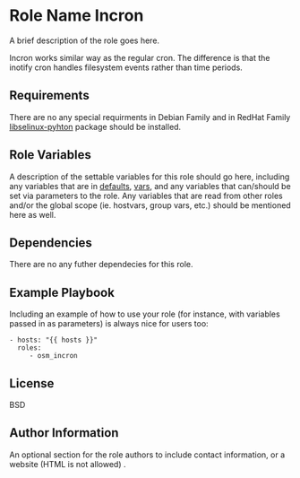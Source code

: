 Role Name  Incron 
========

A brief description of the role goes here.

Incron works similar way as the regular cron. The difference is that the inotify cron handles filesystem events rather than time periods.

Requirements
------------

There are no any special requirments in Debian Family and in RedHat Family [libselinux-pyhton](ftp://195.220.108.108/linux/fedora-secondary/updates/testing/27/aarch64/l/libselinux-python-2.7-2.fc27.aarch64.rpm) package should be installed.

Role Variables
--------------

A description of the settable variables for this role should go here, including any variables that are in [defaults](https://github.com/opstree-ansible/osm_incron/blob/master/defaults/main.yml), [vars](https://github.com/opstree-ansible/osm_incron/blob/master/vars/main.yml), and any variables that can/should be set via parameters to the role. Any variables that are read from other roles and/or the global scope (ie. hostvars, group vars, etc.) should be mentioned here as well.

Dependencies
------------
There are no any futher dependecies for this role.

Example Playbook
-------------------------

Including an example of how to use your role (for instance, with variables passed in as parameters) is always nice for users too:

    - hosts: "{{ hosts }}"
      roles:
         - osm_incron

License
-------

BSD

Author Information
------------------

An optional section for the role authors to include contact information, or a website (HTML is not allowed) .

